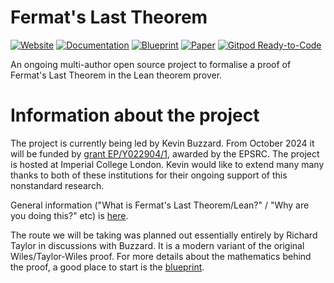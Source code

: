 # Fermat's Last Theorem

[![Website](https://img.shields.io/badge/Website-ready-green)](https://ImperialCollegeLondon.github.io/FLT/)
[![Documentation](https://img.shields.io/badge/Documentation-passing-green)](https://ImperialCollegeLondon.github.io/FLT/docs/)
[![Blueprint](https://img.shields.io/badge/Blueprint-WIP-blue)](https://ImperialCollegeLondon.github.io/FLT/blueprint/)
[![Paper](https://img.shields.io/badge/Paper-WIP-blue)](https://ImperialCollegeLondon.github.io/FLT/blueprint.pdf)
[![Gitpod Ready-to-Code](https://img.shields.io/badge/Gitpod-ready--to--code-blue?logo=gitpod)](https://gitpod.io/#https://github.com/ImperialCollegeLondon/FLT)

An ongoing multi-author open source project to formalise a proof of Fermat's Last Theorem in the Lean theorem prover.

# Information about the project

The project is currently being led by Kevin Buzzard. From October 2024 it will be funded by [grant EP/Y022904/1](https://gow.epsrc.ukri.org/NGBOViewGrant.aspx?GrantRef=EP/Y022904/1), awarded by the EPSRC. The project is hosted at Imperial College London. Kevin would like to extend many many thanks to both of these institutions for their ongoing support of this nonstandard research.

General information ("What is Fermat's Last Theorem/Lean?" / "Why are you doing this?" etc) is [here](GENERAL.md).

The route we will be taking was planned out essentially entirely by Richard Taylor in discussions with Buzzard. It is a modern variant of the original Wiles/Taylor-Wiles proof. For more details about the mathematics behind the proof, a good place to start is the [blueprint](https://ImperialCollegeLondon.github.io/FLT/blueprint/).
